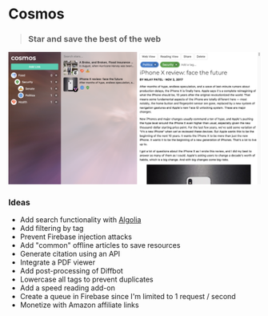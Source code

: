# Cosmos

> ### Star and save the best of the web

![Screenshot](/screenshot.png)

### Ideas

- Add search functionality with [Algolia](https://www.algolia.com/)
- Add filtering by tag
- Prevent Firebase injection attacks
- Add "common" offline articles to save resources
- Generate citation using an API
- Integrate a PDF viewer
- Add post-processing of Diffbot
- Lowercase all tags to prevent duplicates
- Add a speed reading add-on
- Create a queue in Firebase since I'm limited to 1 request / second
- Monetize with Amazon affiliate links
